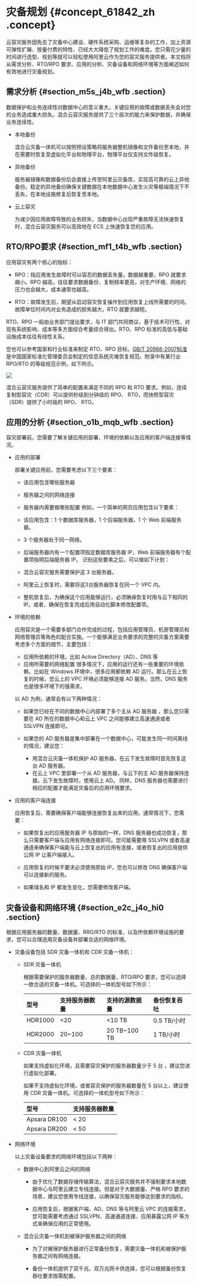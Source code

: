 # 灾备规划 {#concept_61842_zh .concept}

云容灾服务因免去了灾备中心建设、硬件系统采购、运维等复杂的工作，加上资源可弹性扩展、按量付费的特性、已经大大降低了规划工作的难度。您只需花少量的时间进行选型、规划等就可以轻松使用阿里云作为您的容灾服务提供者。本文档将从需求分析、RTO/RPO 要求、应用的分析、灾备设备和网络环境等方面阐述如何有效地进行灾备规划。

## 需求分析 {#section_m5s_j4b_wfb .section}

数据保护和业务连续性对数据中心的意义重大，关键应用的故障或数据丢失会对您的业务造成重大损失。混合云容灾服务提供了三个层次的能力来保护数据，并确保业务连续性。

-   本地备份

    混合云灾备一体机可以按照预设策略将服务器整机镜像和文件备份至本地，并在需要时恢复至虚拟化平台和物理平台，物理平台仅支持文件级恢复。

-   异地备份

    服务器镜像和数据备份后会直接上传至阿里云灾备库，实现高可靠的云上异地备份。稳定的异地备份确保关键数据在本地数据中心发生火灾等极端情况下不丢失，在本地设施修复后恢复至本地。

-   云上容灾

    为减少因应用故障导致的业务损失，当数据中心出现严重故障无法快速恢复时，混合云容灾服务可以高效地在 ECS 上快速恢复您的应用。


## RTO/RPO要求 {#section_mf1_t4b_wfb .section}

应用容灾有两个核心的指标：

-   RPO：指应用发生故障时可以容忍的数据丢失量。数据越重要，RPO 就要求越小。RPO 越高，往往要求数据备份、复制频率更高，对生产环境、网络的压力也会越大，成本通常也越高。

-   RTO：故障发生后，期望从启动容灾恢复操作到应用恢复上线所需要的时间。故障单位时间内对业务造成的损失越大，RTO 就要求越短。


RTO、RPO 一般由业务部门提出要求，与 IT 部门共同商议，基于技术可行性、对现有系统影响、成本等多方面综合考量综合得出。RTO、RPO 标准的高低与基础设施成本往往有线性关系。

您也可以参考国家和行业标准来制定 RTO、RPO 目标。[GB/T 20988-2007标准](http://www.djbh.net/webdev/file/webFiles/File/cpzg/20122616046.pdf) 是中国国家标准化管理委员会制定的信息系统灾难恢复规范。附录中有某行业 RPO/RTO 的等级规范示例，如下所示。

![](http://static-aliyun-doc.oss-cn-hangzhou.aliyuncs.com/assets/img/64142/156775175332398_zh-CN.png)

混合云容灾服务提供了简单的配置来满足不同的 RPO 和 RTO 要求。例如，连续复制型容灾（CDR）可以提供秒级到分钟级的 RPO、 RTO，而快照型容灾（SDR）提供了小时级的 RPO、 RTO。

## 应用的分析 {#section_o1b_mqb_wfb .section}

容灾部署前，您需要了解关键应用的部署、环境的依赖以及应用的客户端连接等情况。

-   应用的部署

    部署关键应用前，您需要考虑以下三个要素：

    -   该应用包含哪些服务器
    -   服务器之间的网络连接
    -   服务器内需要做哪些配置
    例如，一个简单的网页应用包含以下要素：

    -   该应用包含：1 个数据库服务器，1 个后端服务器，1 个 Web 前端服务器。
    -   3 个服务器处于同一网络。
    -   后端服务器内有一个配置项指定数据库服务器 IP，Web 前端服务器有个配置项指明后端服务器 IP。
    识别这些要素之后，可以做如下计划：

    -   混合云容灾服务需要保护这 3 台服务器。
    -   阿里云上恢复时，需要将这3台服务器恢复在同一个 VPC 内。
    -   整机恢复后，为确保这个应用能够运行，必须确保恢复时用与云下相同的 IP。或者，确保在恢复完成后用自动化脚本修改配置项。
-   环境的依赖

    应用容灾是一个需要多部门合作完成的过程，包括应用管理员、机房管理员和网络管理员等角色的配合实施。一个能够满足业务要求的完整的灾备方案需要考虑多个方面的细节，主要包括：

    -   应用所依赖的环境，比如 Active Directory（AD）、DNS 等
    -   应用所需要的网络配置
    很多情况下，应用的运行还有一些重要的环境依赖。比如在 Windows 环境中，很多应用都依赖 AD 运行。那么在云上恢复的时候，您云上的 VPC 环境必须能够连接 AD 服务。当然，DNS 服务也是很多环境下的强需求。

    以 AD 为例，通常会有以下两种情况：

    -   如果您已经在不同的数据中心内部署了多个主从 AD 服务器 ，那么您只需要在 AD 所在的数据中心和云上 VPC 之间能够建立高速通道或者 SSLVPN 连接即可。

    -   如果您的 AD 服务器是集中部署在一个数据中心，可能发生同一时间离线的情况，建议您：

        -   用混合云灾备一体机保护 AD 服务器，在云下发生故障时首先恢复这台 AD 服务器。
        -   在云上 VPC 里部署一个从 AD 服务器，与云下的主 AD 服务器保持连接。云下发生故障时，使用云上 AD。
    同样，DNS 服务器也需要进行相应的配置才能满足灾备后的应用环境要求。

-   应用的客户端连接

    应用恢复后，需要确保客户端能够连接恢复出来的应用。通常情况下，您需要：

    -   如果恢复出的应用服务器 IP 与原始的一样，DNS 服务器也成功恢复，那么只需要客户端与应用有网络连接即可。您可能需要用 SSLVPN 或者高速通道来确保客户端能与云上恢复出的应用有连接，或者恢复出的应用提供公网 IP 让客户端接入。

    -   应用恢复的时候不要求必须使用原始 IP，您也可以修改 DNS 确保客户端可以连接新的服务。

    -   如果域名和 IP 都发生变化，您需要修改客户端。


## 灾备设备和网络环境 {#section_e2c_j4o_hi0 .section}

根据应用服务器的数量、数据量、RRO/RTO 的标准、以及所依赖环境设施的要求，您可以合理选用灾备设备并部署合适的网络环境。

-   灾备设备包括 SDR 灾备一体机和 CDR 灾备一体机：
    -   SDR 灾备一体机

        根据需要保护的服务器数量、总的数据量、RTO/RPO 要求，您可以选择一款合适的灾备一体机。可选择的一体机型号如下所示：

        |型号|支持服务器数量|支持的源数据量|备份恢复吞吐|
        |:-|:------|:------|:-----|
        |HDR1000|<20|<10 TB|0.5 TB/小时|
        |HDR2000|20~100|20 TB~100 TB|1 TB/小时|

    -   CDR 灾备一体机

        如果支持虚拟化环境，且需要容灾保护的服务器数量少于 5 台 ，建议您进行虚拟化部署。

        如果不支持虚拟化环境，或者容灾保护的服务器数量在 5 台以上，建议使用 CDR 灾备一体机。可选择的一体机型号如下所示：

        |型号|支持服务器数量|
        |:-|:------|
        |Apsara DR100|< 20|
        |Apsara DR200|< 50|

-   网络环境

    以上灾备设备要求的网络环境包括以下两种：

    -   数据中心到阿里云之间的网络

        -   由于优化了数据存储传输算法，混合云容灾服务并不强制要求本地数据中心与阿里云建立专线连接。但是对于大数据量、严格 RPO 要求的场景，建议您使用专线连接，以确保容灾服务能够达到要求的指标。

        -   应用恢复后，根据客户端、AD、DNS 等与阿里云 VPC 的连接需求，您可能需要考虑通过 SSLVPN、高速通道连接、应用暴露公网 IP 等方式来确保应用的正常使用。

    -   混合云灾备一体机到被保护服务器之间的网络

        -   为了对被保护服务器进行正常备份恢复，需要灾备一体机和被保护服务器之间有网络连接。

        -   备份一体机提供了双千兆、双万兆网卡供选择，您可以根据备份恢复吞吐要求按需配置。


